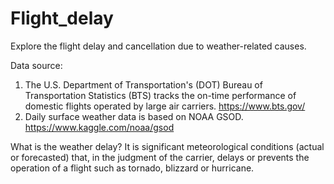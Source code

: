 # Flight_delay

Explore the flight delay and cancellation due to weather-related causes. 

Data source: 
1. The U.S. Department of Transportation's (DOT) Bureau of Transportation Statistics (BTS) tracks the on-time performance of domestic flights operated by large air carriers. https://www.bts.gov/
2. Daily surface weather data is based on NOAA GSOD. https://www.kaggle.com/noaa/gsod

What is the weather delay? It is significant meteorological conditions (actual or forecasted) that, in the judgment of the carrier, delays or prevents the operation of a flight such as tornado, blizzard or hurricane.
